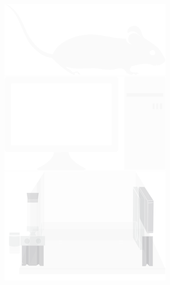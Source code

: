 ![Semantic description of image](/docs/images/paths/mouse.svg "Mouse")
![Semantic description of image](/docs/images/paths/PC.svg "PC")
![Semantic description of image](/docs/images/paths/box.svg "Box")